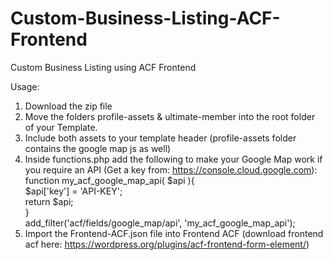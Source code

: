 # Custom-Business-Listing-ACF-Frontend
Custom Business Listing using ACF Frontend

Usage:
1. Download the zip file<br/>
2. Move the folders profile-assets & ultimate-member into the root folder of your Template.<br/>
3. Include both assets to your template header (profile-assets folder contains the google map js as well)<br/>
4. Inside functions.php add the following to make your Google Map work if you require an API (Get a key from: https://console.cloud.google.com):<br/>
function my_acf_google_map_api( $api ){<br/>
    $api['key'] = 'API-KEY';<br/>
    return $api;<br/>
}<br/>
add_filter('acf/fields/google_map/api', 'my_acf_google_map_api');<br/>
5. Import the Frontend-ACF.json file into Frontend ACF (download frontend acf here: https://wordpress.org/plugins/acf-frontend-form-element/)
